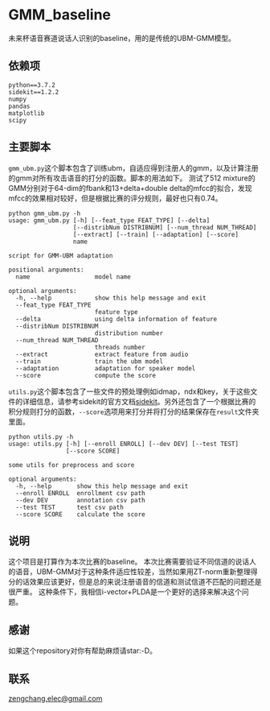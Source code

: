 # GMM_baseline
未来杯语音赛道说话人识别的baseline，用的是传统的UBM-GMM模型。

## 依赖项
```
python==3.7.2
sidekit==1.2.2
numpy
pandas
matplotlib
scipy
```

## 主要脚本
`gmm_ubm.py`这个脚本包含了训练ubm，自适应得到注册人的gmm，以及计算注册的gmm对所有攻击语音的打分的函数。脚本的用法如下。
测试了512 mixture的GMM分别对于64-dim的fbank和13+delta+double delta的mfcc的拟合，发现mfcc的效果相对较好，但是根据比赛的评分规则，最好也只有0.74。
```
python gmm_ubm.py -h
usage: gmm_ubm.py [-h] [--feat_type FEAT_TYPE] [--delta]
                  [--distribNum DISTRIBNUM] [--num_thread NUM_THREAD]
                  [--extract] [--train] [--adaptation] [--score]
                  name

script for GMM-UBM adaptation

positional arguments:
  name                  model name

optional arguments:
  -h, --help            show this help message and exit
  --feat_type FEAT_TYPE
                        feature type
  --delta               using delta information of feature
  --distribNum DISTRIBNUM
                        distribution number
  --num_thread NUM_THREAD
                        threads number
  --extract             extract feature from audio
  --train               train the ubm model
  --adaptation          adaptation for speaker model
  --score               compute the score
```

`utils.py`这个脚本包含了一些文件的预处理例如idmap，ndx和key，关于这些文件的详细信息，请参考sidekit的官方文档[sidekit](https://projets-lium.univ-lemans.fr/sidekit/_downloads/sidekit.pdf)。另外还包含了一个根据比赛的积分规则打分的函数，`--score`选项用来打分并将打分的结果保存在`result`文件夹里面。
```
python utils.py -h
usage: utils.py [-h] [--enroll ENROLL] [--dev DEV] [--test TEST]
                [--score SCORE]

some utils for preprocess and score

optional arguments:
  -h, --help       show this help message and exit
  --enroll ENROLL  enrollment csv path
  --dev DEV        annotation csv path
  --test TEST      test csv path
  --score SCORE    calculate the score
```

## 说明
这个项目是打算作为本次比赛的baseline。
本次比赛需要验证不同信道的说话人的语音，UBM-GMM对于这种条件适应性较差，当然如果用ZT-norm重新整理得分的话效果应该更好，但是总的来说注册语音的信道和测试信道不匹配的问题还是很严重。
这种条件下，我相信i-vector+PLDA是一个更好的选择来解决这个问题。

## 感谢
如果这个repository对你有帮助麻烦请star:-D。

## 联系
zengchang.elec@gmail.com
